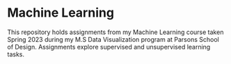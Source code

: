 # Machine Learning 
This repository holds assignments from my Machine Learning course taken Spring 2023 during my M.S Data Visualization program at Parsons School of Design.
Assignments explore supervised and unsupervised learning tasks. 
